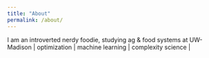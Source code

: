 ```yaml
---
title: "About"
permalink: /about/
---
```


I am an introverted nerdy foodie, studying ag & food systems at UW-Madison | optimization | machine learning | complexity science |

